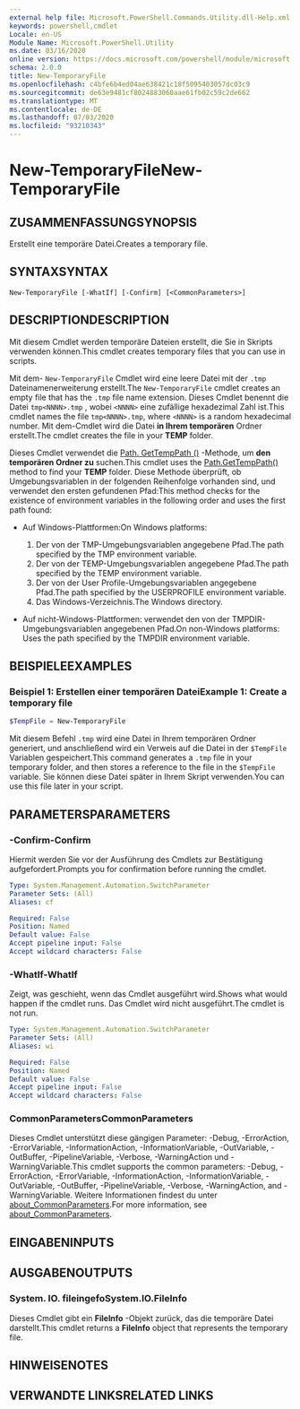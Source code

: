 ```yaml
---
external help file: Microsoft.PowerShell.Commands.Utility.dll-Help.xml
keywords: powershell,cmdlet
Locale: en-US
Module Name: Microsoft.PowerShell.Utility
ms.date: 03/16/2020
online version: https://docs.microsoft.com/powershell/module/microsoft.powershell.utility/new-temporaryfile?view=powershell-7&WT.mc_id=ps-gethelp
schema: 2.0.0
title: New-TemporaryFile
ms.openlocfilehash: c4bfe6b4ed04ae638421c18f5095403057dc03c9
ms.sourcegitcommit: de63e9481cf8024883060aae61fb02c59c2de662
ms.translationtype: MT
ms.contentlocale: de-DE
ms.lasthandoff: 07/03/2020
ms.locfileid: "93210343"
---
```

# <span data-ttu-id="d9b80-103">New-TemporaryFile</span><span class="sxs-lookup"><span data-stu-id="d9b80-103">New-TemporaryFile</span></span>

## <span data-ttu-id="d9b80-104">ZUSAMMENFASSUNG</span><span class="sxs-lookup"><span data-stu-id="d9b80-104">SYNOPSIS</span></span>
<span data-ttu-id="d9b80-105">Erstellt eine temporäre Datei.</span><span class="sxs-lookup"><span data-stu-id="d9b80-105">Creates a temporary file.</span></span>

## <span data-ttu-id="d9b80-106">SYNTAX</span><span class="sxs-lookup"><span data-stu-id="d9b80-106">SYNTAX</span></span>

```
New-TemporaryFile [-WhatIf] [-Confirm] [<CommonParameters>]
```

## <span data-ttu-id="d9b80-107">DESCRIPTION</span><span class="sxs-lookup"><span data-stu-id="d9b80-107">DESCRIPTION</span></span>

<span data-ttu-id="d9b80-108">Mit diesem Cmdlet werden temporäre Dateien erstellt, die Sie in Skripts verwenden können.</span><span class="sxs-lookup"><span data-stu-id="d9b80-108">This cmdlet creates temporary files that you can use in scripts.</span></span>

<span data-ttu-id="d9b80-109">Mit dem- `New-TemporaryFile` Cmdlet wird eine leere Datei mit der `.tmp` Dateinamenerweiterung erstellt.</span><span class="sxs-lookup"><span data-stu-id="d9b80-109">The `New-TemporaryFile` cmdlet creates an empty file that has the `.tmp` file name extension.</span></span>
<span data-ttu-id="d9b80-110">Dieses Cmdlet benennt die Datei `tmp<NNNN>.tmp` , wobei `<NNNN>` eine zufällige hexadezimal Zahl ist.</span><span class="sxs-lookup"><span data-stu-id="d9b80-110">This cmdlet names the file `tmp<NNNN>.tmp`, where `<NNNN>` is a random hexadecimal number.</span></span>
<span data-ttu-id="d9b80-111">Mit dem-Cmdlet wird die Datei **in Ihrem temporären** Ordner erstellt.</span><span class="sxs-lookup"><span data-stu-id="d9b80-111">The cmdlet creates the file in your **TEMP** folder.</span></span>

<span data-ttu-id="d9b80-112">Dieses Cmdlet verwendet die [Path. GetTempPath ()](/dotnet/api/system.io.path.gettemppath) -Methode, um **den temporären Ordner zu** suchen.</span><span class="sxs-lookup"><span data-stu-id="d9b80-112">This cmdlet uses the [Path.GetTempPath()](/dotnet/api/system.io.path.gettemppath) method to find your **TEMP** folder.</span></span> <span data-ttu-id="d9b80-113">Diese Methode überprüft, ob Umgebungsvariablen in der folgenden Reihenfolge vorhanden sind, und verwendet den ersten gefundenen Pfad:</span><span class="sxs-lookup"><span data-stu-id="d9b80-113">This method checks for the existence of environment variables in the following order and uses the first path found:</span></span>

- <span data-ttu-id="d9b80-114">Auf Windows-Plattformen:</span><span class="sxs-lookup"><span data-stu-id="d9b80-114">On Windows platforms:</span></span>

  1. <span data-ttu-id="d9b80-115">Der von der TMP-Umgebungsvariablen angegebene Pfad.</span><span class="sxs-lookup"><span data-stu-id="d9b80-115">The path specified by the TMP environment variable.</span></span>
  1. <span data-ttu-id="d9b80-116">Der von der TEMP-Umgebungsvariablen angegebene Pfad.</span><span class="sxs-lookup"><span data-stu-id="d9b80-116">The path specified by the TEMP environment variable.</span></span>
  1. <span data-ttu-id="d9b80-117">Der von der User Profile-Umgebungsvariablen angegebene Pfad.</span><span class="sxs-lookup"><span data-stu-id="d9b80-117">The path specified by the USERPROFILE environment variable.</span></span>
  1. <span data-ttu-id="d9b80-118">Das Windows-Verzeichnis.</span><span class="sxs-lookup"><span data-stu-id="d9b80-118">The Windows directory.</span></span>

- <span data-ttu-id="d9b80-119">Auf nicht-Windows-Plattformen: verwendet den von der TMPDIR-Umgebungsvariablen angegebenen Pfad.</span><span class="sxs-lookup"><span data-stu-id="d9b80-119">On non-Windows platforms: Uses the path specified by the TMPDIR environment variable.</span></span>

## <span data-ttu-id="d9b80-120">BEISPIELE</span><span class="sxs-lookup"><span data-stu-id="d9b80-120">EXAMPLES</span></span>

### <span data-ttu-id="d9b80-121">Beispiel 1: Erstellen einer temporären Datei</span><span class="sxs-lookup"><span data-stu-id="d9b80-121">Example 1: Create a temporary file</span></span>

```powershell
$TempFile = New-TemporaryFile
```

<span data-ttu-id="d9b80-122">Mit diesem Befehl `.tmp` wird eine Datei in Ihrem temporären Ordner generiert, und anschließend wird ein Verweis auf die Datei in der `$TempFile` Variablen gespeichert.</span><span class="sxs-lookup"><span data-stu-id="d9b80-122">This command generates a `.tmp` file in your temporary folder, and then stores a reference to the file in the `$TempFile` variable.</span></span> <span data-ttu-id="d9b80-123">Sie können diese Datei später in Ihrem Skript verwenden.</span><span class="sxs-lookup"><span data-stu-id="d9b80-123">You can use this file later in your script.</span></span>

## <span data-ttu-id="d9b80-124">PARAMETERS</span><span class="sxs-lookup"><span data-stu-id="d9b80-124">PARAMETERS</span></span>

### <span data-ttu-id="d9b80-125">-Confirm</span><span class="sxs-lookup"><span data-stu-id="d9b80-125">-Confirm</span></span>

<span data-ttu-id="d9b80-126">Hiermit werden Sie vor der Ausführung des Cmdlets zur Bestätigung aufgefordert.</span><span class="sxs-lookup"><span data-stu-id="d9b80-126">Prompts you for confirmation before running the cmdlet.</span></span>

```yaml
Type: System.Management.Automation.SwitchParameter
Parameter Sets: (All)
Aliases: cf

Required: False
Position: Named
Default value: False
Accept pipeline input: False
Accept wildcard characters: False
```

### <span data-ttu-id="d9b80-127">-WhatIf</span><span class="sxs-lookup"><span data-stu-id="d9b80-127">-WhatIf</span></span>

<span data-ttu-id="d9b80-128">Zeigt, was geschieht, wenn das Cmdlet ausgeführt wird.</span><span class="sxs-lookup"><span data-stu-id="d9b80-128">Shows what would happen if the cmdlet runs.</span></span>
<span data-ttu-id="d9b80-129">Das Cmdlet wird nicht ausgeführt.</span><span class="sxs-lookup"><span data-stu-id="d9b80-129">The cmdlet is not run.</span></span>

```yaml
Type: System.Management.Automation.SwitchParameter
Parameter Sets: (All)
Aliases: wi

Required: False
Position: Named
Default value: False
Accept pipeline input: False
Accept wildcard characters: False
```

### <span data-ttu-id="d9b80-130">CommonParameters</span><span class="sxs-lookup"><span data-stu-id="d9b80-130">CommonParameters</span></span>

<span data-ttu-id="d9b80-131">Dieses Cmdlet unterstützt diese gängigen Parameter: -Debug, -ErrorAction, -ErrorVariable, -InformationAction, -InformationVariable, -OutVariable, -OutBuffer, -PipelineVariable, -Verbose, -WarningAction und -WarningVariable.</span><span class="sxs-lookup"><span data-stu-id="d9b80-131">This cmdlet supports the common parameters: -Debug, -ErrorAction, -ErrorVariable, -InformationAction, -InformationVariable, -OutVariable, -OutBuffer, -PipelineVariable, -Verbose, -WarningAction, and -WarningVariable.</span></span> <span data-ttu-id="d9b80-132">Weitere Informationen findest du unter [about_CommonParameters](../Microsoft.PowerShell.Core/About/about_CommonParameters.md).</span><span class="sxs-lookup"><span data-stu-id="d9b80-132">For more information, see [about_CommonParameters](../Microsoft.PowerShell.Core/About/about_CommonParameters.md).</span></span>

## <span data-ttu-id="d9b80-133">EINGABEN</span><span class="sxs-lookup"><span data-stu-id="d9b80-133">INPUTS</span></span>

## <span data-ttu-id="d9b80-134">AUSGABEN</span><span class="sxs-lookup"><span data-stu-id="d9b80-134">OUTPUTS</span></span>

### <span data-ttu-id="d9b80-135">System. IO. fileingefo</span><span class="sxs-lookup"><span data-stu-id="d9b80-135">System.IO.FileInfo</span></span>

<span data-ttu-id="d9b80-136">Dieses Cmdlet gibt ein **FileInfo** -Objekt zurück, das die temporäre Datei darstellt.</span><span class="sxs-lookup"><span data-stu-id="d9b80-136">This cmdlet returns a **FileInfo** object that represents the temporary file.</span></span>

## <span data-ttu-id="d9b80-137">HINWEISE</span><span class="sxs-lookup"><span data-stu-id="d9b80-137">NOTES</span></span>

## <span data-ttu-id="d9b80-138">VERWANDTE LINKS</span><span class="sxs-lookup"><span data-stu-id="d9b80-138">RELATED LINKS</span></span>
